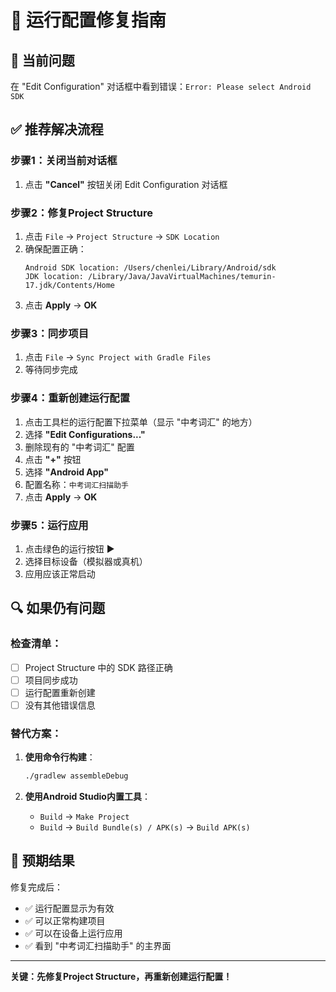 # 🚀 运行配置修复指南

## 🎯 当前问题
在 "Edit Configuration" 对话框中看到错误：`Error: Please select Android SDK`

## ✅ 推荐解决流程

### 步骤1：关闭当前对话框
1. 点击 **"Cancel"** 按钮关闭 Edit Configuration 对话框

### 步骤2：修复Project Structure
1. 点击 `File` → `Project Structure` → `SDK Location`
2. 确保配置正确：
   ```
   Android SDK location: /Users/chenlei/Library/Android/sdk
   JDK location: /Library/Java/JavaVirtualMachines/temurin-17.jdk/Contents/Home
   ```
3. 点击 **Apply** → **OK**

### 步骤3：同步项目
1. 点击 `File` → `Sync Project with Gradle Files`
2. 等待同步完成

### 步骤4：重新创建运行配置
1. 点击工具栏的运行配置下拉菜单（显示 "中考词汇" 的地方）
2. 选择 **"Edit Configurations..."**
3. 删除现有的 "中考词汇" 配置
4. 点击 **"+"** 按钮
5. 选择 **"Android App"**
6. 配置名称：`中考词汇扫描助手`
7. 点击 **Apply** → **OK**

### 步骤5：运行应用
1. 点击绿色的运行按钮 ▶️
2. 选择目标设备（模拟器或真机）
3. 应用应该正常启动

## 🔍 如果仍有问题

### 检查清单：
- [ ] Project Structure 中的 SDK 路径正确
- [ ] 项目同步成功
- [ ] 运行配置重新创建
- [ ] 没有其他错误信息

### 替代方案：
1. **使用命令行构建**：
   ```bash
   ./gradlew assembleDebug
   ```

2. **使用Android Studio内置工具**：
   - `Build` → `Make Project`
   - `Build` → `Build Bundle(s) / APK(s)` → `Build APK(s)`

## 📱 预期结果

修复完成后：
- ✅ 运行配置显示为有效
- ✅ 可以正常构建项目
- ✅ 可以在设备上运行应用
- ✅ 看到 "中考词汇扫描助手" 的主界面

---

**关键：先修复Project Structure，再重新创建运行配置！**





